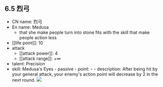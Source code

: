 ## 6.5 烈弓

- CN name: 烈弓
- En name: Medusa
  - that she make people turn into stone fits with the skill that make people action less
- [[life point]]: 10
- attack
  - [[attack power]]: 4
  - [[attack range]]: $+\infty$
- talent: Precision
- skill: Medusa's Eyes - passive - point: - - description: After being hit by your general attack, your enemy's action point will decrease by 2 in the next round.
  ![](https://imgsa.baidu.com/forum/w%3D580/sign=d89d0f8a3aa85edffa8cfe2b795609d8/548ff11190ef76c6c3439df19316fdfaae51672d.jpg)
